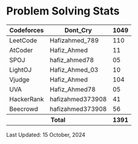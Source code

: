 <h1>Problem Solving Stats</h1>

<table>
  <thead>
    <tr>
      <th>Codeforces</th>
      <th>Dont_Cry</th>
      <th>1049</th>
    </tr>
  </thead>
  <tbody>
    <tr>
      <td>LeetCode</td>
      <td>Hafizahmed_789</td>
      <td>110</td>
    </tr>
    <tr>
      <td>AtCoder</td>
      <td>Hafiz_Ahmed</td>
      <td>11</td>
    </tr>
    <tr>
      <td>SPOJ</td>
      <td>hafiz_ahmed78</td>
      <td>05</td>
    </tr>
    <tr>
      <td>LightOJ</td>
      <td>Hafiz_Ahmed_03</td>
      <td>10</td>
    </tr>
    <tr>
      <td>Vjudge</td>
      <td>Hafiz_Ahmed</td>
      <td>104</td>
    </tr>
    <tr>
      <td>UVA</td>
      <td>Hafiz_Ahmed78</td>
      <td>05</td>
    </tr>
    <tr>
      <td>HackerRank</td>
      <td>hafizahmed373908</td>
      <td>41</td>
    </tr>
    <tr>
      <td>Beecrowd</td>
      <td>hafizahmed373908</td>
      <td>56</td>
    </tr>
    <tr>
      <th colspan="2">Total</th>
      <th>1391</th>
    </tr>
  </tbody>
</table>

<p>Last Updated: 15 October, 2024</p>
